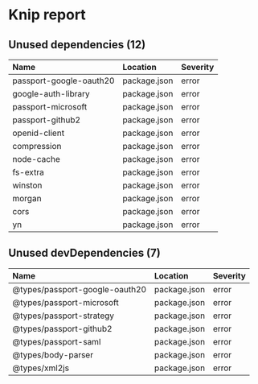# Knip report

## Unused dependencies (12)

| Name                    | Location     | Severity |
| :---------------------- | :----------- | :------- |
| passport-google-oauth20 | package.json | error    |
| google-auth-library     | package.json | error    |
| passport-microsoft      | package.json | error    |
| passport-github2        | package.json | error    |
| openid-client           | package.json | error    |
| compression             | package.json | error    |
| node-cache              | package.json | error    |
| fs-extra                | package.json | error    |
| winston                 | package.json | error    |
| morgan                  | package.json | error    |
| cors                    | package.json | error    |
| yn                      | package.json | error    |

## Unused devDependencies (7)

| Name                           | Location     | Severity |
| :----------------------------- | :----------- | :------- |
| @types/passport-google-oauth20 | package.json | error    |
| @types/passport-microsoft      | package.json | error    |
| @types/passport-strategy       | package.json | error    |
| @types/passport-github2        | package.json | error    |
| @types/passport-saml           | package.json | error    |
| @types/body-parser             | package.json | error    |
| @types/xml2js                  | package.json | error    |


